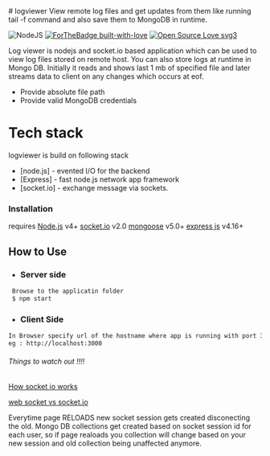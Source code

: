 <meta name="google-site-verification" content="_hDGY6PDNuKGOaS9PtiK2EvJR9aRBsJeabwr8n2FzWM" />
# logviewer
View remote log files and get updates from them like running tail -f command and also save them to MongoDB in runtime.

![NodeJS](https://img.shields.io/badge/Powered%20by-NODEJS-brightgreen.svg?longCache=true&style=for-the-badge)
[![ForTheBadge built-with-love](http://ForTheBadge.com/images/badges/built-with-love.svg)]()
[![Open Source Love svg3](https://badges.frapsoft.com/os/v3/open-source.svg?v=103)](https://github.com/ellerbrock/open-source-badges/)



Log viewer is nodejs and socket.io based application which can be used to view log files stored on remote host.
You can also store logs at runtime in Mongo DB.
Initially it reads and shows last 1 mb of specified file and later streams data to client on any changes which occurs at eof.

  - Provide absolute file path
  - Provide valid MongoDB credentials



# Tech stack 
logviewer is build on following stack

* [node.js] - evented I/O for the backend
* [Express] - fast node.js network app framework
* [socket.io] - exchange message via sockets.


### Installation

requires 
[Node.js](https://nodejs.org/) v4+
[socket.io](https://socket.io) v2.0
[mongoose](https://mongoosejs.com/) v5.0+
[express js](https://expressjs.com/) v4.16+

## How to Use

* ### Server side
```sh
 Browse to the applicatin folder
 $ npm start
```

* ### Client Side

```sh
In Browser specify url of the hostname where app is running with port 3000
eg : http://localhost:3000
```

###### Things to watch out !!!!
[How socket io works](https://davidwalsh.name/websocket)


[web socket vs socket.io](https://stackoverflow.com/questions/10112178/differences-between-socket-io-and-websockets)

Everytime page RELOADS new socket session gets created disconecting the old.
Mongo DB collections get created based on socket session id for each user, so if page realoads you collection will change based on your new session and old collection being unaffected anymore.
